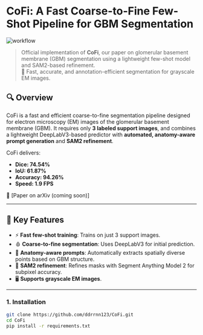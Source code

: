 # CoFi: A Fast Coarse-to-Fine Few-Shot Pipeline for GBM Segmentation

![workflow](Figure/workflow.png)

> Official implementation of **CoFi**, our paper on glomerular basement membrane (GBM) segmentation using a lightweight few-shot model and SAM2-based refinement.  
> 🔬 Fast, accurate, and annotation-efficient segmentation for grayscale EM images.

## 🔍 Overview

CoFi is a fast and efficient coarse-to-fine segmentation pipeline designed for electron microscopy (EM) images of the glomerular basement membrane (GBM). It requires only **3 labeled support images**, and combines a lightweight DeepLabV3-based predictor with **automated, anatomy-aware prompt generation** and **SAM2 refinement**.

CoFi delivers:
- **Dice: 74.54%**
- **IoU: 61.87%**
- **Accuracy: 94.26%**
- **Speed: 1.9 FPS**

📄 [Paper on arXiv (coming soon)]

---

## 🧠 Key Features

- ⚡ **Fast few-shot training**: Trains on just 3 support images.
- 🩸 **Coarse-to-fine segmentation**: Uses DeepLabV3 for initial prediction.
- 🧬 **Anatomy-aware prompts**: Automatically extracts spatially diverse points based on GBM structure.
- 🎯 **SAM2 refinement**: Refines masks with Segment Anything Model 2 for subpixel accuracy.
- 🖥️ **Supports grayscale EM images**.

---

### 1. Installation
```bash
git clone https://github.com/ddrrnn123/CoFi.git
cd CoFi
pip install -r requirements.txt
